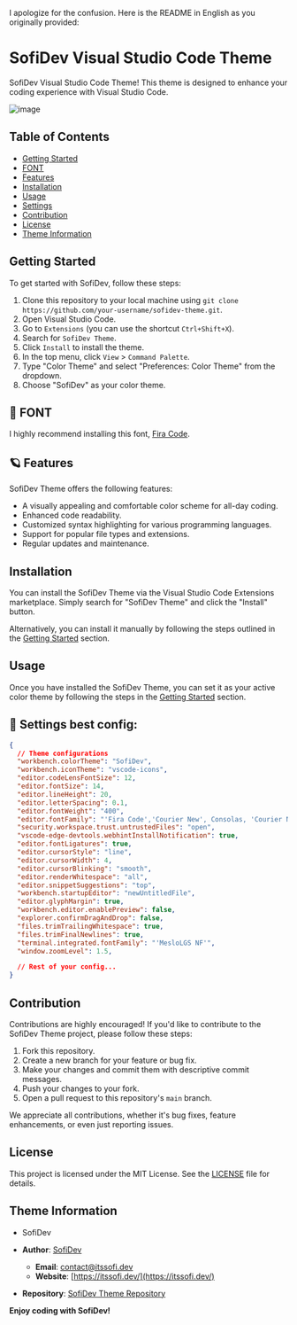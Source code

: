 I apologize for the confusion. Here is the README in English as you originally provided:

# SofiDev Visual Studio Code Theme

SofiDev Visual Studio Code Theme! This theme is designed to enhance your coding experience with Visual Studio Code.

![image](https://github.com/SofiDevO/sofidev-theme/assets/102200061/1ddf6632-159d-4af8-aed2-93cd2a95bcd3)

## Table of Contents

- [Getting Started](#getting-started)
- [FONT](#font)
- [Features](#features)
- [Installation](#installation)
- [Usage](#usage)
- [Settings](#Settings-best-config)
- [Contribution](#contribution)
- [License](#license)
- [Theme Information](#theme-information)

## Getting Started

To get started with SofiDev, follow these steps:

1. Clone this repository to your local machine using `git clone https://github.com/your-username/sofidev-theme.git`.
2. Open Visual Studio Code.
3. Go to `Extensions` (you can use the shortcut `Ctrl+Shift+X`).
4. Search for `SofiDev Theme`.
5. Click `Install` to install the theme.
6. In the top menu, click `View` > `Command Palette`.
7. Type "Color Theme" and select "Preferences: Color Theme" from the dropdown.
8. Choose "SofiDev" as your color theme.

## 🚀 FONT

I highly recommend installing this font, [Fira Code](https://fonts.google.com/specimen/Fira+Code).

## 🪐 Features

SofiDev Theme offers the following features:

- A visually appealing and comfortable color scheme for all-day coding.
- Enhanced code readability.
- Customized syntax highlighting for various programming languages.
- Support for popular file types and extensions.
- Regular updates and maintenance.

## Installation

You can install the SofiDev Theme via the Visual Studio Code Extensions marketplace. Simply search for "SofiDev Theme" and click the "Install" button.

Alternatively, you can install it manually by following the steps outlined in the [Getting Started](#getting-started) section.

## Usage

Once you have installed the SofiDev Theme, you can set it as your active color theme by following the steps in the [Getting Started](#getting-started) section.

## 💜 Settings best config:

```json
{
  // Theme configurations
  "workbench.colorTheme": "SofiDev",
  "workbench.iconTheme": "vscode-icons",
  "editor.codeLensFontSize": 12,
  "editor.fontSize": 14,
  "editor.lineHeight": 20,
  "editor.letterSpacing": 0.1,
  "editor.fontWeight": "400",
  "editor.fontFamily": "'Fira Code','Courier New', Consolas, 'Courier New', monospace,  'MesloLGS NF'",
  "security.workspace.trust.untrustedFiles": "open",
  "vscode-edge-devtools.webhintInstallNotification": true,
  "editor.fontLigatures": true,
  "editor.cursorStyle": "line",
  "editor.cursorWidth": 4,
  "editor.cursorBlinking": "smooth",
  "editor.renderWhitespace": "all",
  "editor.snippetSuggestions": "top",
  "workbench.startupEditor": "newUntitledFile",
  "editor.glyphMargin": true,
  "workbench.editor.enablePreview": false,
  "explorer.confirmDragAndDrop": false,
  "files.trimTrailingWhitespace": true,
  "files.trimFinalNewlines": true,
  "terminal.integrated.fontFamily": "'MesloLGS NF'",
  "window.zoomLevel": 1.5,

  // Rest of your config...
}
```

## Contribution

Contributions are highly encouraged! If you'd like to contribute to the SofiDev Theme project, please follow these steps:

1. Fork this repository.
2. Create a new branch for your feature or bug fix.
3. Make your changes and commit them with descriptive commit messages.
4. Push your changes to your fork.
5. Open a pull request to this repository's `main` branch.

We appreciate all contributions, whether it's bug fixes, feature enhancements, or even just reporting issues.

## License

This project is licensed under the MIT License. See the [LICENSE](LICENSE) file for details.

## Theme Information

-  SofiDev

- **Author**: [SofiDev](https://itssofi.dev/)
  - **Email**: contact@itssofi.dev
  - **Website**: [https://itssofi.dev/](https://itssofi.dev/)
- **Repository**: [SofiDev Theme Repository](https://github.com/SofiDevO/sofidev-theme)

**Enjoy coding with SofiDev!**
